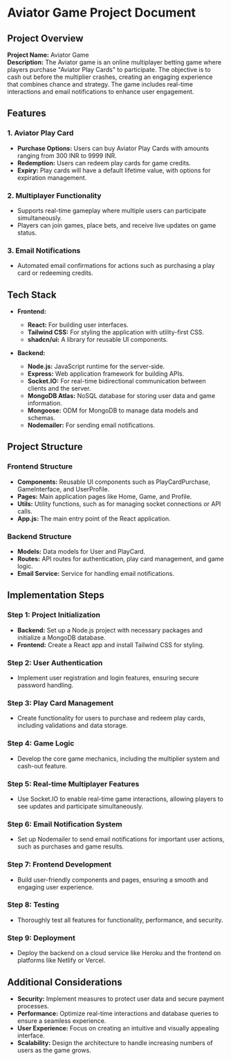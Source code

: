 # Aviator Game Project Document

## Project Overview

**Project Name:** Aviator Game  
**Description:** The Aviator game is an online multiplayer betting game where players purchase "Aviator Play Cards" to participate. The objective is to cash out before the multiplier crashes, creating an engaging experience that combines chance and strategy. The game includes real-time interactions and email notifications to enhance user engagement.

## Features

### 1. Aviator Play Card
- **Purchase Options:** Users can buy Aviator Play Cards with amounts ranging from 300 INR to 9999 INR.
- **Redemption:** Users can redeem play cards for game credits.
- **Expiry:** Play cards will have a default lifetime value, with options for expiration management.

### 2. Multiplayer Functionality
- Supports real-time gameplay where multiple users can participate simultaneously.
- Players can join games, place bets, and receive live updates on game status.

### 3. Email Notifications
- Automated email confirmations for actions such as purchasing a play card or redeeming credits.

## Tech Stack

- **Frontend:**
  - **React:** For building user interfaces.
  - **Tailwind CSS:** For styling the application with utility-first CSS.
  - **shadcn/ui:** A library for reusable UI components.

- **Backend:**
  - **Node.js:** JavaScript runtime for the server-side.
  - **Express:** Web application framework for building APIs.
  - **Socket.IO:** For real-time bidirectional communication between clients and the server.
  - **MongoDB Atlas:** NoSQL database for storing user data and game information.
  - **Mongoose:** ODM for MongoDB to manage data models and schemas.
  - **Nodemailer:** For sending email notifications.

## Project Structure

### Frontend Structure
- **Components:** Reusable UI components such as PlayCardPurchase, GameInterface, and UserProfile.
- **Pages:** Main application pages like Home, Game, and Profile.
- **Utils:** Utility functions, such as for managing socket connections or API calls.
- **App.js:** The main entry point of the React application.

### Backend Structure
- **Models:** Data models for User and PlayCard.
- **Routes:** API routes for authentication, play card management, and game logic.
- **Email Service:** Service for handling email notifications.

## Implementation Steps

### Step 1: Project Initialization
- **Backend:** Set up a Node.js project with necessary packages and initialize a MongoDB database.
- **Frontend:** Create a React app and install Tailwind CSS for styling.

### Step 2: User Authentication
- Implement user registration and login features, ensuring secure password handling.

### Step 3: Play Card Management
- Create functionality for users to purchase and redeem play cards, including validations and data storage.

### Step 4: Game Logic
- Develop the core game mechanics, including the multiplier system and cash-out feature.

### Step 5: Real-time Multiplayer Features
- Use Socket.IO to enable real-time game interactions, allowing players to see updates and participate simultaneously.

### Step 6: Email Notification System
- Set up Nodemailer to send email notifications for important user actions, such as purchases and game results.

### Step 7: Frontend Development
- Build user-friendly components and pages, ensuring a smooth and engaging user experience.

### Step 8: Testing
- Thoroughly test all features for functionality, performance, and security.

### Step 9: Deployment
- Deploy the backend on a cloud service like Heroku and the frontend on platforms like Netlify or Vercel.

## Additional Considerations

- **Security:** Implement measures to protect user data and secure payment processes.
- **Performance:** Optimize real-time interactions and database queries to ensure a seamless experience.
- **User Experience:** Focus on creating an intuitive and visually appealing interface.
- **Scalability:** Design the architecture to handle increasing numbers of users as the game grows.